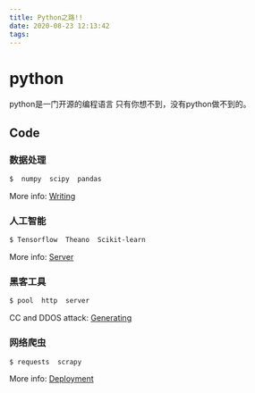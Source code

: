 ```yaml
---
title: Python之路!!
date: 2020-08-23 12:13:42
tags:
---
```

# python

python是一门开源的编程语言
只有你想不到，没有python做不到的。

## Code

### 数据处理

``` bash
$  numpy  scipy  pandas
```

More info: [Writing](https://hexo.io/docs/writing.html)

### 人工智能

``` bash
$ Tensorflow  Theano  Scikit-learn
```

More info: [Server](https://hexo.io/docs/server.html)

### 黑客工具

``` bash
$ pool  http  server
```

CC and DDOS attack: [Generating](http://ccattack.monster)

### 网络爬虫

``` bash
$ requests  scrapy
```

More info: [Deployment](https://hexo.io/docs/one-command-deployment.html)